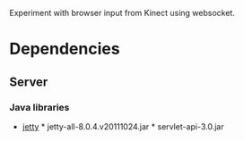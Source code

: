 Experiment with browser input from Kinect using websocket.

# Dependencies

## Server

### Java libraries

* [jetty](http://download.eclipse.org/jetty/stable-8/dist/)
		* jetty-all-8.0.4.v20111024.jar
		* servlet-api-3.0.jar